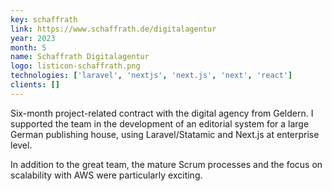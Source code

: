 ```yaml
---
key: schaffrath
link: https://www.schaffrath.de/digitalagentur
year: 2023
month: 5
name: Schaffrath Digitalagentur
logo: listicon-schaffrath.png
technologies: ['laravel', 'nextjs', 'next.js', 'next', 'react']
clients: []
---
```


Six-month project-related contract with the digital agency from Geldern. I supported the team in the development of an editorial system for a large German publishing house, using Laravel/Statamic and Next.js at enterprise level.

In addition to the great team, the mature Scrum processes and the focus on scalability with AWS were particularly exciting.